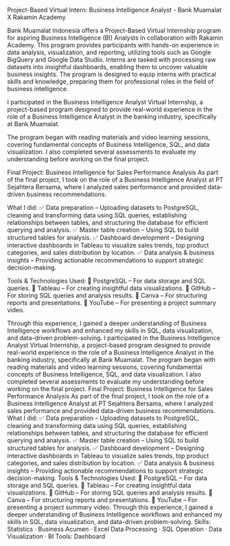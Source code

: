 Project-Based Virtual Intern: Business Intelligence Analyst - Bank Muamalat X Rakamin Academy


Bank Muamalat Indonesia offers a Project-Based Virtual Internship program for aspiring Business Intelligence (BI) Analysts in collaboration with Rakamin Academy. This program provides participants with hands-on experience in data analysis, visualization, and reporting, utilizing tools such as Google BigQuery and Google Data Studio. Interns are tasked with processing raw datasets into insightful dashboards, enabling them to uncover valuable business insights. The program is designed to equip interns with practical skills and knowledge, preparing them for professional roles in the field of business intelligence. 


I participated in the Business Intelligence Analyst Virtual Internship, a project-based program designed to provide real-world experience in the role of a Business Intelligence Analyst in the banking industry, specifically at Bank Muamalat.

The program began with reading materials and video learning sessions, covering fundamental concepts of Business Intelligence, SQL, and data visualization. I also completed several assessments to evaluate my understanding before working on the final project.

Final Project: Business Intelligence for Sales Performance Analysis
As part of the final project, I took on the role of a Business Intelligence Analyst at PT Sejahtera Bersama, where I analyzed sales performance and provided data-driven business recommendations.

What I did:
✅ Data preparation – Uploading datasets to PostgreSQL, cleaning and transforming data using SQL queries, establishing relationships between tables, and structuring the database for efficient querying and analysis.
✅ Master table creation – Using SQL to build structured tables for analysis.
✅ Dashboard development – Designing interactive dashboards in Tableau to visualize sales trends, top product categories, and sales distribution by location.
✅ Data analysis & business insights – Providing actionable recommendations to support strategic decision-making.

Tools & Technologies Used:
🔹 PostgreSQL – For data storage and SQL queries.
🔹 Tableau – For creating insightful data visualizations.
🔹 GitHub – For storing SQL queries and analysis results.
🔹 Canva – For structuring reports and presentations.
🔹 YouTube – For presenting a project summary video.

Through this experience, I gained a deeper understanding of Business Intelligence workflows and enhanced my skills in SQL, data visualization, and data-driven problem-solving.
I participated in the Business Intelligence Analyst Virtual Internship, a project-based program designed to provide real-world experience in the role of a Business Intelligence Analyst in the banking industry, specifically at Bank Muamalat. The program began with reading materials and video learning sessions, covering fundamental concepts of Business Intelligence, SQL, and data visualization. I also completed several assessments to evaluate my understanding before working on the final project. Final Project: Business Intelligence for Sales Performance Analysis As part of the final project, I took on the role of a Business Intelligence Analyst at PT Sejahtera Bersama, where I analyzed sales performance and provided data-driven business recommendations. What I did: ✅ Data preparation – Uploading datasets to PostgreSQL, cleaning and transforming data using SQL queries, establishing relationships between tables, and structuring the database for efficient querying and analysis. ✅ Master table creation – Using SQL to build structured tables for analysis. ✅ Dashboard development – Designing interactive dashboards in Tableau to visualize sales trends, top product categories, and sales distribution by location. ✅ Data analysis & business insights – Providing actionable recommendations to support strategic decision-making. Tools & Technologies Used: 🔹 PostgreSQL – For data storage and SQL queries. 🔹 Tableau – For creating insightful data visualizations. 🔹 GitHub – For storing SQL queries and analysis results. 🔹 Canva – For structuring reports and presentations. 🔹 YouTube – For presenting a project summary video. Through this experience, I gained a deeper understanding of Business Intelligence workflows and enhanced my skills in SQL, data visualization, and data-driven problem-solving.
Skills: Statistics · Business Acumen · Excel Data Processing · SQL Operation · Data Visualization · BI Tools: Dashboard
